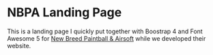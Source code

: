 # NBPA Landing Page

This is a landing page I quickly put together with Boostrap 4 and Font Awesome 5 for [New Breed Paintball & Airsoft](https://newbreedpb.com) while we developed their website.
